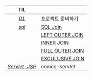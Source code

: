 |TIL||
|:---:|---|
|[*01*](./01/README.md)|프로젝트 준비하기|
|[*sql*](./sql)|[SQL Join](./sql/SQLJoin.md)|
||[LEFT OUTER JOIN](./sql/LEFTOUTER.md)|
||[INNER JOIN](./sql/INNER.md)|
||[FULL OUTER JOIN](./sql/FULLOUTER.md)|
||[EXCULUSIVE JOIN](./sql/EXCULUSIVE.md)|
|[*Servlet-JSP*](./Servlet-JSP)|eomcs-servlet|
